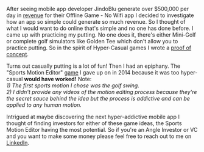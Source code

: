 <p>After seeing mobile app developer JindoBlu generate over $500,000 per day in <a href="https://youtu.be/q9groW1mOnY" target="_blank">revenue</a> for their Offline Game - No Wifi app I decided to investigate how an app so simple could generate so much revenue. So I thought of what I would want to do online that's simple and no one has done before. I came up with practicing my putting. No one does it, there's either Mini-Golf or complete golf simulators like Golden Tee which don't allow you to practice putting. So in the spirit of Hyper-Casual games I wrote a <a href="https://youtu.be/SWvYJb_-DOI" target="_blank" rel="noopener noreferrer">proof of concept</a>.</p>  

<p>Turns out casually putting is a lot of fun! Then I had an epiphany. The "Sports Motion Editor" <a href="https://www.youtube.com/watch?v=jPMEMKzQ2cI&list=PLzv9Ec4NAYmEBrqGg8LMDTIR4nKOnzU6Y&index=3" target="_blank" rel="noopener noreferrer">game</a> I gave up on in 2014 because it was too hyper-casual <b>would have worked!</b> Note:
  <br>&#x09;<i>1) The first sports motion I chose was the golf swing.</i></br>
  &#x09;<i>2) I didn't provide any videos of the motion editing process because they're the secret sauce behind the idea but the process is addictive and can be applied to any human motion.</i></p>

<p>Intrigued at maybe discovering the next hyper-addictive mobile app I thought of finding investors for either of these game ideas, the Sports Motion Editor having the most potential. So if you're an Angle Investor or VC and you want to make some money please feel free to reach out to me on <a href="https://www.linkedin.com/in/john-nilson-1978ab9/">LinkedIn</a>.</p>


 
